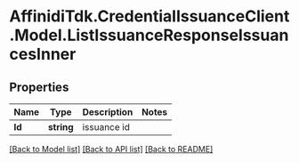 # AffinidiTdk.CredentialIssuanceClient.Model.ListIssuanceResponseIssuancesInner

## Properties

Name | Type | Description | Notes
------------ | ------------- | ------------- | -------------
**Id** | **string** | issuance id | 

[[Back to Model list]](../README.md#documentation-for-models) [[Back to API list]](../README.md#documentation-for-api-endpoints) [[Back to README]](../README.md)

